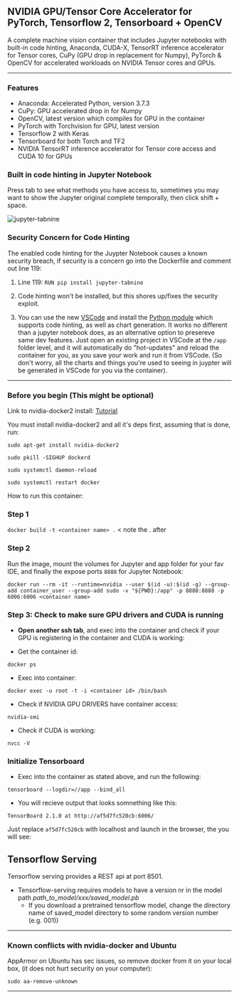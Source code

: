## NVIDIA GPU/Tensor Core Accelerator for PyTorch, Tensorflow 2, Tensorboard + OpenCV
A complete machine vision container that includes Jupyter notebooks with built-in code hinting, Anaconda, CUDA-X, TensorRT inference accelerator for Tensor cores, CuPy (GPU drop in replacement for Numpy), PyTorch &amp; OpenCV for accelerated workloads on NVIDIA Tensor cores and GPUs.

-----------------------------------------------------------

### Features ###
- Anaconda: Accelerated Python, version 3.7.3
- CuPy: GPU accelerated drop in for Numpy
- OpenCV, latest version which compiles for GPU in the container
- PyTorch with Torchvision for GPU, latest version
- Tensorflow 2 with Keras
- Tensorboard for both Torch and TF2
- NVIDIA TensorRT inference accelerator for Tensor core access and CUDA 10 for GPUs

### Built in code hinting in Jupyter Notebook ###

Press tab to see what methods you have access to, sometimes you may want to show the Jupyter original complete temporally, then click shift + space.

![jupyter-tabnine](https://raw.githubusercontent.com/wenmin-wu/jupyter-tabnine/master/images/demo.gif)


### Security Concern for Code Hinting ###

The enabled code hinting for the Juypter Notebook causes a known security breach, if security is a concern go into the Dockerfile and comment out line 119:


1. Line 119: ` RUN pip install jupyter-tabnine `

2. Code hinting won't be installed, but this shores up/fixes the security exploit.

3. You can use the new [VSCode](https://code.visualstudio.com/download) and install the [Python module](https://marketplace.visualstudio.com/items?itemName=ms-python.python) which supports code hinting, as well as chart generation. It works no different than a jupyter notebook does, as an alternative option to presereve same dev features. Just open an existing project in VSCode at the ``` /app ``` folder level, and it will automatically do "hot-updates" and reload the container for you, as you save your work and run it from VSCode. (So don't worry, all the charts and things you're used to seeing in juypter will be generated in VSCode for you via the container).

--------------------------------------------------------------------------------
### Before you begin (This might be optional) ###

Link to nvidia-docker2 install: [Tutorial](https://medium.com/@sh.tsang/docker-tutorial-5-nvidia-docker-2-0-installation-in-ubuntu-18-04-cb80f17cac65)

You must install nvidia-docker2 and all it's deps first, assuming that is done, run:


 ` sudo apt-get install nvidia-docker2 `
 
 ` sudo pkill -SIGHUP dockerd `
 
 ` sudo systemctl daemon-reload `
 
 ` sudo systemctl restart docker `
 

How to run this container:


### Step 1 ###

` docker build -t <container name> . `  < note the . after <container name>


### Step 2 ###

Run the image, mount the volumes for Jupyter and app folder for your fav IDE, and finally the expose ports `8888` for Jupyter Notebook:


` docker run --rm -it --runtime=nvidia --user $(id -u):$(id -g) --group-add container_user --group-add sudo -v "${PWD}:/app" -p 8888:8888 -p 6006:6006 <container name> `


### Step 3: Check to make sure GPU drivers and CUDA is running ###

- <strong>Open another ssh tab</strong>, and exec into the container and check if your GPU is registering in the container and CUDA is working:

- Get the container id:

` docker ps `

- Exec into container:

` docker exec -u root -t -i <container id> /bin/bash `

- Check if NVIDIA GPU DRIVERS have container access:

` nvidia-smi `

- Check if CUDA is working:

` nvcc -V `


### Initialize Tensorboard

- Exec into the container as stated above, and run the following:

`tensorboard --logdir=//app --bind_all `

- You will recieve output that looks somnething like this:

`TensorBoard 2.1.0 at http://af5d7fc520cb:6006/`

Just replace `af5d7fc520cb` with localhost and launch in the browser, the you will see:


## Tensorflow Serving
Tensorflow serving provides a REST api at port 8501. 
* Tensorflow-serving requires models to have a version nr in the model path *path_to_model/xxx/saved_model.pb*
     * If you download a pretrained tensorflow model, change the directory name of saved_model directory to some random version number (e.g. 001))


--------------------------------------------------


### Known conflicts with nvidia-docker and Ubuntu ###

AppArmor on Ubuntu has sec issues, so remove docker from it on your local box, (it does not hurt security on your computer):

` sudo aa-remove-unknown `

--------------------------------------------------

